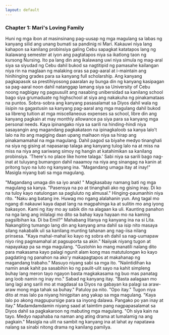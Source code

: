 ```yaml
---
layout: default
---
```


### Chapter 1: Mari's Loving Family

Huni ng mga ibon at masinsinang pag-uusap ng mga magulang sa labas ng kanyang silid ang unang bumati sa pandinig ni Mari. Kakauwi niya lang kahapon sa kanilang probinsiya galing Cebu sapagkat katatapos lang ng ikalawang semester at iyon ang pagtatapos niya sa ikatlong taon ng kursong Nursing.
Ito pa lang din ang ikalawang uwi niya simula ng mag-aral siya sa siyudad ng Cebu dahil bukod sa nagtitipid ng pamasahe kailangan niya rin na maglaan ng malaking oras sa pag-aaral at i-maintain ang hinihinging grades para sa kanyang full scholarship. Ang kanyang pagkapasok sa prestihiyosong paaralan ay bunga din ng kanyang kasipagan sa pag-aaral noon dahil natanggap lamang siya sa University of Cebu noong nagbigay ng pagsusulit ang nasabing unibersidad sa kanilang school bago siya grumaduate ng highschool at siya ang nakakuha ng pinakamataas na puntos. 
Sobra-sobra ang kanyang pasasalamat sa Diyos dahil wala ng iisipin na gagastusin sa kanyang pag-aaral ang mga magulang dahil bukod sa libreng tuition at mga miscellaneous expenses sa school, libre din ang kanyang pagkain at may monthly allowance pa siya para sa kanyang mga personal needs. 
Kaya ipinangako niya sa sarili na hinding-hindi niya sasayangin ang magandang pagkakataon na ipinagkaloob sa kanya lalo't lalo na ito ang magiging daan upang maihaon niya sa hirap ang pinakamamahal na mga magulang. 
Dahil pagod sa biyahe medyo tinanghali na siya ng gising at napasarap talaga ang kanyang tulog lalo na at miss na miss na niya ang sariwang simoy ng hangin at katahimikan sa kanilang probinsiya. 
'There's no place like home talaga.' Sabi niya sa sarili bago nag-inat at tuluyang bumangon dahil naaamoy na niya ang sinangag na kanin at pritong tuyo na luto ng kanyang ina. 
"Magandang umaga itay at inay!" Masigla niyang bati sa mga magulang.

"Magandang umaga din sa iyo anak! " Magkasabay namang bati ng mga magulang sa kanya.
"Pasensya na po at tinanghali ako ng gising inay. Di ko na tuloy kayo natulongan sa pagluluto ng almusal." Hinging-paumanhin niya rito.
"Naku ang batang ire. Huwag mo ngang alalahanin yun. Ang tagal mo ngang di nakauwi kaya dapat lang na magpahinga ka at sulitin mo ang iyong bakasyon. Kami ng itay mo ay sabik din na alagaan ka uli. Kaunting panahon na nga lang ang inilalagi mo dito sa bahay kaya hayaan mo na kaming pagsilbihan ka. Di ba Emil?" Mahabang litanya ng kanyang ina na si Lita. 
Nakangiting tumango lang din ang kanyang ama dahil sa isip nito masaya silang nakabalik uli sa kanilang munting tahanan ang nag-iisa nilang prinsesa.
"Kaya mahal-mahal ko kayo ng sobra eh dahil sa nag-uumapaw niyo ring pagmamahal at pagsuporta sa akin." Naiiyak niyang tugon at napayakap pa sa mga magulang. 
"Gustohin ko mang manatili nalang dito para makasama kayo palagi ngunit alam kong mas matutulongan ko kayo pagdating ng panahon na ako'y makapagtapos at makahanap ng magandang trabaho." Masuyo niyang sabi sa mga ito.
"Naiintidihan ka namin anak kahit pa sasabihin ko ng paulit-ulit sayo na kahit simpleng buhay lang meron tayo ngayon basta magkakasama ng buo mas panatag ang loob namin ng inay mo." Sabad ng kanyang itay.
"Basta aalagaan mo lang lagi ang sarili mo at magdasal sa Diyos na gabayan ka palagi sa araw-araw mong mga tahak sa buhay." Patuloy pa nito.
"Opo itay." Tugon niya dito at mas lalo pa niyang hinigpitan ang yakap sa mga magulang.
"Kaya lalo po akong magpupursige para sa inyong dalawa. Pangako po yan inay at itay." Madamdamdamin niyang saad at taimtim pang nagpapasalamat sa Diyos dahil sa pagkakaroon ng mabuting mga magulang.
"Oh siya kain na tayo. Medyo napahaba na naman ang ating drama at lumalamig na ang pagkain." Masigla na ulit na sambit ng kanyang ina at lahat ay napatawa nalang sa sinabi nitong drama ng kanilang pamilya.
